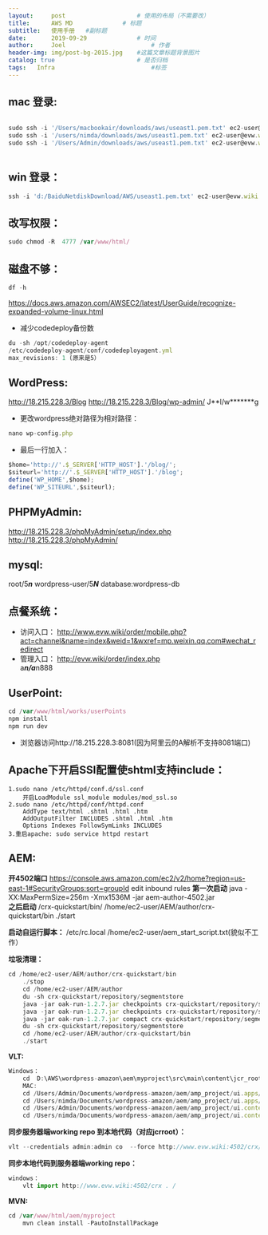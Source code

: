 ```yaml
---
layout:     post   				    # 使用的布局（不需要改）
title:      AWS MD 				# 标题 
subtitle:   使用手册   #副标题
date:       2019-09-29				# 时间
author:     Joel 						# 作者
header-img: img/post-bg-2015.jpg 	#这篇文章标题背景图片
catalog: true 						# 是否归档
tags:	Infra							#标签
---
```

## mac 登录:

```javascript
  
sudo ssh -i '/Users/macbookair/downloads/aws/useast1.pem.txt' ec2-user@evw.wiki
sudo ssh -i '/users/nimda/downloads/aws/useast1.pem.txt' ec2-user@evw.wiki
sudo ssh -i '/Users/Admin/downloads/aws/useast1.pem.txt' ec2-user@evw.wiki 
  
```  

## win 登录：

```javascript
ssh -i 'd:/BaiduNetdiskDownload/AWS/useast1.pem.txt' ec2-user@evw.wiki
```  

## 改写权限：

```javascript
sudo chmod -R  4777 /var/www/html/
```  


## 磁盘不够：

```javascript
df -h
```  
https://docs.aws.amazon.com/AWSEC2/latest/UserGuide/recognize-expanded-volume-linux.html
* 减少codedeploy备份数 

```javascript
du -sh /opt/codedeploy-agent
/etc/codedeploy-agent/conf/codedeployagent.yml
max_revisions: 1 (原来是5）
```  


## WordPress:

http://18.215.228.3/Blog 
http://18.215.228.3/Blog/wp-admin/ 
J**l/w*******g  

* 更改wordpress绝对路径为相对路径：
```javascript
nano wp-config.php
``` 
* 最后一行加入：
    
```javascript
$home='http://'.$_SERVER['HTTP_HOST'].'/blog/';
$siteurl='http://'.$_SERVER['HTTP_HOST'].'/blog';
define('WP_HOME',$home);
define('WP_SITEURL',$siteurl);
```  


## PHPMyAdmin:

http://18.215.228.3/phpMyAdmin/setup/index.php 
http://18.215.228.3/phpMyAdmin/ 

## mysql:

root/5***n***
wordpress-user/5***N***
database:wordpress-db
## 点餐系统：

* 访问入口：
http://www.evw.wiki/order/mobile.php?act=channel&name=index&weid=1&wxref=mp.weixin.qq.com#wechat_redirect 
* 管理入口：
http://evw.wiki/order/index.php  
a***n/a***n888

## UserPoint:

```javascript
cd /var/www/html/works/userPoints
npm install
npm run dev
```  

* 浏览器访问http://18.215.228.3:8081(因为阿里云的A解析不支持8081端口)
## Apache下开启SSI配置使shtml支持include：

	1.sudo nano /etc/httpd/conf.d/ssl.conf
		开启LoadModule ssl_module modules/mod_ssl.so 
	2.sudo nano /etc/httpd/conf/httpd.conf
		AddType text/html .shtml .html .htm 
		AddOutputFilter INCLUDES .shtml .html .htm 
		Options Indexes FollowSymLinks INCLUDES
	3.重启apache: sudo service httpd restart

## AEM: 

**开4502端口**
		https://console.aws.amazon.com/ec2/v2/home?region=us-east-1#SecurityGroups:sort=groupId 
		edit inbound rules
**第一次启动**
		java -XX:MaxPermSize=256m -Xmx1536M -jar aem-author-4502.jar	
**之后启动** 
		<aem-install>/crx-quickstart/bin/
		/home/ec2-user/AEM/author/crx-quickstart/bin
		./start

**启动自运行脚本：**
		/etc/rc.local
		/home/ec2-user/aem_start_script.txt(貌似不工作）

**垃圾清理：**
```javascript
cd /home/ec2-user/AEM/author/crx-quickstart/bin
	./stop
	cd /home/ec2-user/AEM/author
	du -sh crx-quickstart/repository/segmentstore
	java -jar oak-run-1.2.7.jar checkpoints crx-quickstart/repository/segmentstore
	java -jar oak-run-1.2.7.jar checkpoints crx-quickstart/repository/segmentstore rm-unreferenced
	java -jar oak-run-1.2.7.jar compact crx-quickstart/repository/segmentstore
	du -sh crx-quickstart/repository/segmentstore
	cd /home/ec2-user/AEM/author/crx-quickstart/bin
	./start
```  


**VLT:**
	
```javascript
Windows：
	cd  D:\AWS\wordpress-amazon\aem\myproject\src\main\content\jcr_root
	MAC:
	cd /Users/Admin/Documents/wordpress-amazon/aem/amp_project/ui.apps/src/main/content/jcr_root
	cd /Users/nimda/Documents/wordpress-amazon/aem/amp_project/ui.apps/src/main/content/jcr_root
	cd /Users/Admin/Documents/wordpress-amazon/aem/amp_project/ui.content/src/main/content/jcr_root
	cd /Users/nimda/Documents/wordpress-amazon/aem/amp_project/ui.content/src/main/content/jcr_root
```  


**同步服务器端working repo 到本地代码（对应jcrroot）：**
```javascript
vlt --credentials admin:admin co  --force http://www.evw.wiki:4502/crx/server/-/jcr:root/
```  

**同步本地代码到服务器端working repo：**
```javascript
windows：
	vlt import http://www.evw.wiki:4502/crx . /
```  


**MVN:**
```javascript
cd /var/www/html/aem/myproject
	mvn clean install -PautoInstallPackage
```  
